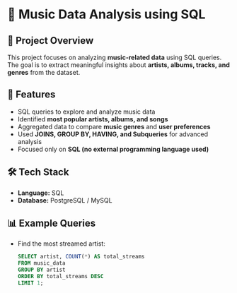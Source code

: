 # 🎵 Music Data Analysis using SQL  

## 📌 Project Overview  
This project focuses on analyzing **music-related data** using SQL queries.  
The goal is to extract meaningful insights about **artists, albums, tracks, and genres** from the dataset.  

## 🔹 Features  
- SQL queries to explore and analyze music data  
- Identified **most popular artists, albums, and songs**  
- Aggregated data to compare **music genres** and **user preferences**  
- Used **JOINS, GROUP BY, HAVING, and Subqueries** for advanced analysis  
- Focused only on **SQL (no external programming language used)**  

## 🛠️ Tech Stack  
- **Language:** SQL  
- **Database:** PostgreSQL / MySQL  

## 📊 Example Queries  
- Find the most streamed artist:  
  ```sql
  SELECT artist, COUNT(*) AS total_streams
  FROM music_data
  GROUP BY artist
  ORDER BY total_streams DESC
  LIMIT 1;
